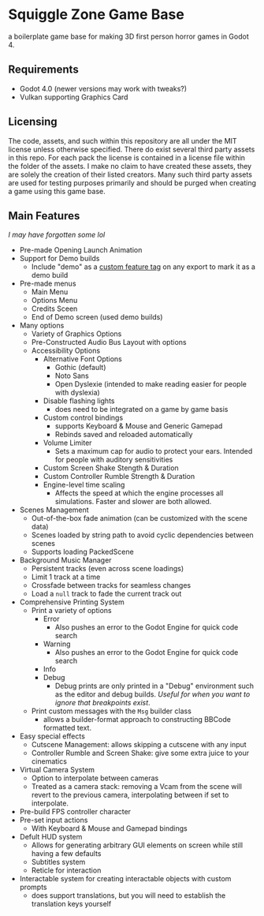 # Squiggle Zone Game Base

a boilerplate game base for making 3D first person horror games in Godot 4.

## Requirements
- Godot 4.0 (newer versions may work with tweaks?)
- Vulkan supporting Graphics Card

## Licensing
The code, assets, and such within this repository are all under the MIT license unless otherwise specified.
There do exist several third party assets in this repo. For each pack the license is contained in a license file within the folder of the assets. I make no claim to have created these assets, they are solely the creation of their listed creators. Many such third party assets are used for testing purposes primarily and should be purged when creating a game using this game base. 

## Main Features
*I may have forgotten some lol*

- Pre-made Opening Launch Animation
- Support for Demo builds
    - Include "demo" as a [custom feature tag](https://docs.godotengine.org/en/stable/tutorials/export/feature_tags.html) on any export to mark it as a demo build
- Pre-made menus
    - Main Menu
    - Options Menu
    - Credits Sceen
    - End of Demo screen (used demo builds)
- Many options
    - Variety of Graphics Options
    - Pre-Constructed Audio Bus Layout with options
    - Accessibility Options
        - Alternative Font Options
            - Gothic (default)
            - Noto Sans
            - Open Dyslexie (intended to make reading easier for people with dyslexia)
        - Disable flashing lights
            - does need to be integrated on a game by game basis
        - Custom control bindings
            - supports Keyboard & Mouse and Generic Gamepad
            - Rebinds saved and reloaded automatically
        - Volume Limiter
            - Sets a maximum cap for audio to protect your ears. Intended for people with auditory sensitivities
        - Custom Screen Shake Stength & Duration
        - Custom Controller Rumble Strength & Duration
        - Engine-level time scaling
            - Affects the speed at which the engine processes all simulations. Faster and slower are both allowed.
- Scenes Management
    - Out-of-the-box fade animation (can be customized with the scene data)
    - Scenes loaded by string path to avoid cyclic dependencies between scenes
    - Supports loading PackedScene
- Background Music Manager
    - Persistent tracks (even across scene loadings)
    - Limit 1 track at a time
    - Crossfade between tracks for seamless changes
    - Load a `null` track to fade the current track out
- Comprehensive Printing System
    - Print a variety of options
        - Error
            - Also pushes an error to the Godot Engine for quick code search
        - Warning
            - Also pushes an error to the Godot Engine for quick code search
        - Info
        - Debug
            - Debug prints are only printed in a "Debug" environment such as the editor and debug builds. *Useful for when you want to ignore that breakpoints exist*.
    - Print custom messages with the `Msg` builder class
        - allows a builder-format approach to constructing BBCode formatted text.
- Easy special effects
    - Cutscene Management: allows skipping a cutscene with any input
    - Controller Rumble and Screen Shake: give some extra juice to your cinematics
- Virtual Camera System
    - Option to interpolate between cameras
    - Treated as a camera stack: removing a Vcam from the scene will revert to the previous camera, interpolating between if set to interpolate.
- Pre-build FPS controller character
- Pre-set input actions
    - With Keyboard & Mouse and Gamepad bindings
- Defult HUD system
    - Allows for generating arbitrary GUI elements on screen while still having a few defaults
    - Subtitles system
    - Reticle for interaction
- Interactable system for creating interactable objects with custom prompts
    - does support translations, but you will need to establish the translation keys yourself
